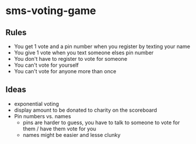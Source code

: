 # sms-voting-game

## Rules
- You get 1 vote and a pin number when you register by texting your name
- You give 1 vote when you text someone elses pin number
- You don't have to register to vote for someone
- You can't vote for yourself
- You can't vote for anyone more than once

## Ideas
- exponential voting
- display amount to be donated to charity on the scoreboard
- Pin numbers vs. names
    - pins are harder to guess, you have to talk to someone to vote for them / have them vote for you
    - names might be easier and lesse clunky
